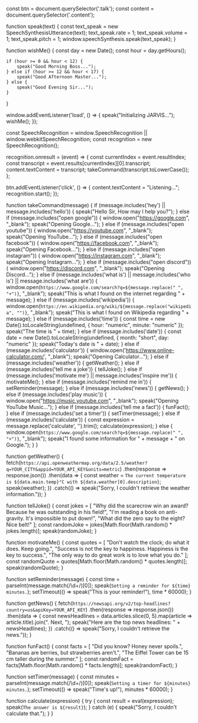 const btn = document.querySelector('.talk');
const content = document.querySelector('.content');

function speak(text) {
    const text_speak = new SpeechSynthesisUtterance(text);
    text_speak.rate = 1;
    text_speak.volume = 1;
    text_speak.pitch = 1;
    window.speechSynthesis.speak(text_speak);
}

function wishMe() {
    const day = new Date();
    const hour = day.getHours();

    if (hour >= 0 && hour < 12) {
        speak("Good Morning Boss...");
    } else if (hour >= 12 && hour < 17) {
        speak("Good Afternoon Master...");
    } else {
        speak("Good Evening Sir...");
    }
}

window.addEventListener('load', () => {
    speak("Initializing JARVIS...");
    wishMe();
});

const SpeechRecognition = window.SpeechRecognition || window.webkitSpeechRecognition;
const recognition = new SpeechRecognition();

recognition.onresult = (event) => {
    const currentIndex = event.resultIndex;
    const transcript = event.results[currentIndex][0].transcript;
    content.textContent = transcript;
    takeCommand(transcript.toLowerCase());
};

btn.addEventListener('click', () => {
    content.textContent = "Listening...";
    recognition.start();
});

function takeCommand(message) {
    if (message.includes('hey') || message.includes('hello')) {
        speak("Hello Sir, How may I help you?");
    } else if (message.includes("open google")) {
        window.open("https://google.com", "_blank");
        speak("Opening Google...");
    } else if (message.includes("open youtube")) {
        window.open("https://youtube.com", "_blank");
        speak("Opening YouTube...");
    } else if (message.includes("open facebook")) {
        window.open("https://facebook.com", "_blank");
        speak("Opening Facebook...");
    } else if (message.includes("open instagram")) {
        window.open("https://instagram.com", "_blank");
        speak("Opening Instagram...");
    } else if (message.includes("open discord")) {
        window.open("https://discord.com", "_blank");
        speak("Opening Discord...");
    } else if (message.includes('what is') || message.includes('who is') || message.includes('what are')) {
        window.open(`https://www.google.com/search?q=${message.replace(" ", "+")}`, "_blank");
        speak("This is what I found on the internet regarding " + message);
    } else if (message.includes('wikipedia')) {
        window.open(`https://en.wikipedia.org/wiki/${message.replace("wikipedia", "")}`, "_blank");
        speak("This is what I found on Wikipedia regarding " + message);
    } else if (message.includes('time')) {
        const time = new Date().toLocaleString(undefined, { hour: "numeric", minute: "numeric" });
        speak("The time is " + time);
    } else if (message.includes('date')) {
        const date = new Date().toLocaleString(undefined, { month: "short", day: "numeric" });
        speak("Today's date is " + date);
    } else if (message.includes('calculator')) {
        window.open('https://www.online-calculator.com/', "_blank");
        speak("Opening Calculator...");
    } else if (message.includes('weather')) {
        getWeather();
    } else if (message.includes('tell me a joke')) {
        tellJoke();
    } else if (message.includes('motivate me') || message.includes('inspire me')) {
        motivateMe();
    } else if (message.includes('remind me in')) {
        setReminder(message);
    } else if (message.includes('news')) {
        getNews();
    } else if (message.includes('play music')) {
        window.open("https://music.youtube.com", "_blank");
        speak("Opening YouTube Music...");
    } else if (message.includes('tell me a fact')) {
        funFact();
    } else if (message.includes('set a timer')) {
        setTimer(message);
    } else if (message.includes('calculate')) {
        const expression = message.replace('calculate', '').trim();
        calculate(expression);
    } else {
        window.open(`https://www.google.com/search?q=${message.replace(" ", "+")}`, "_blank");
        speak("I found some information for " + message + " on Google.");
    }
}

function getWeather() {
    fetch(`https://api.openweathermap.org/data/2.5/weather?q=YOUR_CITY&appid=YOUR_API_KEY&units=metric`)
        .then(response => response.json())
        .then(data => {
            const weather = `The current temperature is ${data.main.temp}°C with ${data.weather[0].description}`;
            speak(weather);
        })
        .catch(() => speak("Sorry, I couldn't retrieve the weather information."));
}

function tellJoke() {
    const jokes = [
        "Why did the scarecrow win an award? Because he was outstanding in his field!",
        "I'm reading a book on anti-gravity. It's impossible to put down!",
        "What did the zero say to the eight? Nice belt!"
    ];
    const randomJoke = jokes[Math.floor(Math.random() * jokes.length)];
    speak(randomJoke);
}

function motivateMe() {
    const quotes = [
        "Don't watch the clock; do what it does. Keep going.",
        "Success is not the key to happiness. Happiness is the key to success.",
        "The only way to do great work is to love what you do."
    ];
    const randomQuote = quotes[Math.floor(Math.random() * quotes.length)];
    speak(randomQuote);
}

function setReminder(message) {
    const time = parseInt(message.match(/\d+/)[0]);
    speak(`Setting a reminder for ${time} minutes.`);
    setTimeout(() => speak("This is your reminder!"), time * 60000);
}

function getNews() {
    fetch(`https://newsapi.org/v2/top-headlines?country=us&apiKey=YOUR_API_KEY`)
        .then(response => response.json())
        .then(data => {
            const newsHeadlines = data.articles.slice(0, 5).map(article => article.title).join(". Next, ");
            speak("Here are the top news headlines: " + newsHeadlines);
        })
        .catch(() => speak("Sorry, I couldn't retrieve the news."));
}

function funFact() {
    const facts = [
        "Did you know? Honey never spoils.",
        "Bananas are berries, but strawberries aren't.",
        "The Eiffel Tower can be 15 cm taller during the summer."
    ];
    const randomFact = facts[Math.floor(Math.random() * facts.length)];
    speak(randomFact);
}

function setTimer(message) {
    const minutes = parseInt(message.match(/\d+/)[0]);
    speak(`Setting a timer for ${minutes} minutes.`);
    setTimeout(() => speak("Time's up!"), minutes * 60000);
}

function calculate(expression) {
    try {
        const result = eval(expression);
        speak(`The answer is ${result}`);
    } catch (e) {
        speak("Sorry, I couldn't calculate that.");
    }
}
